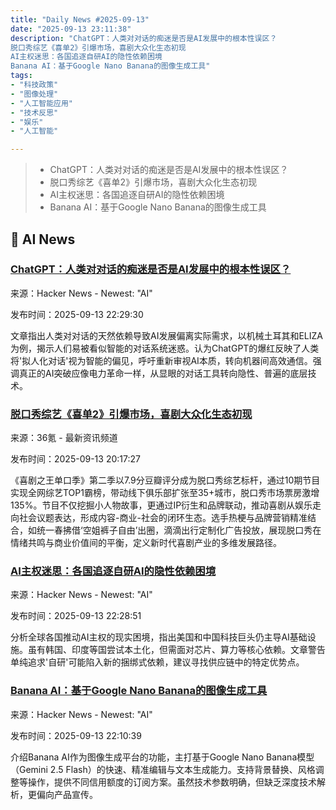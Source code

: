 ```yaml
---
title: "Daily News #2025-09-13"
date: "2025-09-13 23:11:38"
description: "ChatGPT：人类对对话的痴迷是否是AI发展中的根本性误区？
脱口秀综艺《喜单2》引爆市场，喜剧大众化生态初现
AI主权迷思：各国追逐自研AI的隐性依赖困境
Banana AI：基于Google Nano Banana的图像生成工具"
tags: 
- "科技政策"
- "图像处理"
- "人工智能应用"
- "技术反思"
- "娱乐"
- "人工智能"

---
```


> - ChatGPT：人类对对话的痴迷是否是AI发展中的根本性误区？
> - 脱口秀综艺《喜单2》引爆市场，喜剧大众化生态初现
> - AI主权迷思：各国追逐自研AI的隐性依赖困境
> - Banana AI：基于Google Nano Banana的图像生成工具

## 🤖 AI News

### [ChatGPT：人类对对话的痴迷是否是AI发展中的根本性误区？](https://paulkedrosky.com/chatgpt-as-the-original-ai-error/)

来源：Hacker News - Newest: "AI"

发布时间：2025-09-13 22:29:30

文章指出人类对对话的天然依赖导致AI发展偏离实际需求，以机械土耳其和ELIZA为例，揭示人们易被看似智能的对话系统迷惑。认为ChatGPT的爆红反映了人类将'拟人化对话'视为智能的偏见，呼吁重新审视AI本质，转向机器间高效通信。强调真正的AI突破应像电力革命一样，从显眼的对话工具转向隐性、普遍的底层技术。

### [脱口秀综艺《喜单2》引爆市场，喜剧大众化生态初现](https://www.36kr.com/p/3465101525374597)

来源：36氪 - 最新资讯频道

发布时间：2025-09-13 20:17:27

《喜剧之王单口季》第二季以7.9分豆瓣评分成为脱口秀综艺标杆，通过10期节目实现全网综艺TOP1霸榜，带动线下俱乐部扩张至35+城市，脱口秀市场票房激增135%。节目不仅挖掘小人物故事，更通过IP衍生和品牌联动，推动喜剧从娱乐走向社会议题表达，形成内容-商业-社会的闭环生态。选手热梗与品牌营销精准结合，如统一春拂借‘空姐裤子自由’出圈，滴滴出行定制化广告投放，展现脱口秀在情绪共鸣与商业价值间的平衡，定义新时代喜剧产业的多维发展路径。

### [AI主权迷思：各国追逐自研AI的隐性依赖困境](https://restofworld.org/2025/chinese-us-tech-foreign-ai-dependence/)

来源：Hacker News - Newest: "AI"

发布时间：2025-09-13 22:28:51

分析全球各国推动AI主权的现实困境，指出美国和中国科技巨头仍主导AI基础设施。虽有韩国、印度等国尝试本土化，但需面对芯片、算力等核心依赖。文章警告单纯追求'自研'可能陷入新的捆绑式依赖，建议寻找供应链中的特定优势点。

### [Banana AI：基于Google Nano Banana的图像生成工具](https://bananaai.live)

来源：Hacker News - Newest: "AI"

发布时间：2025-09-13 22:10:39

介绍Banana AI作为图像生成平台的功能，主打基于Google Nano Banana模型（Gemini 2.5 Flash）的快速、精准编辑与文本生成能力。支持背景替换、风格调整等操作，提供不同信用额度的订阅方案。虽然技术参数明确，但缺乏深度技术解析，更偏向产品宣传。
